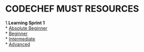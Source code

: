 # CODECHEF MUST RESOURCES
1.**Learning Sprint 1** <br/>
         * [Absolute Beginner](LearningSprint1/AbsoluteBeginner.md)<br/>
         * [Beginner](LearningSprint1/Beginner.md)<br/>
         * [Intermediate](LearningSprint1/Intermediate.md)<br/>
         * [Advanced](LearningSprint1/Advanced.md)<br/>
